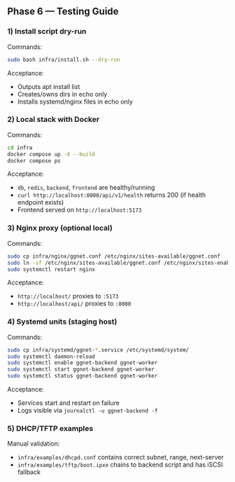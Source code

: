 ## Phase 6 — Testing Guide

### 1) Install script dry-run

Commands:
```bash
sudo bash infra/install.sh --dry-run
```
Acceptance:
- Outputs apt install list
- Creates/owns dirs in echo only
- Installs systemd/nginx files in echo only

### 2) Local stack with Docker

Commands:
```bash
cd infra
docker compose up -d --build
docker compose ps
```
Acceptance:
- `db`, `redis`, `backend`, `frontend` are healthy/running
- `curl http://localhost:8000/api/v1/health` returns 200 (if health endpoint exists)
- Frontend served on `http://localhost:5173`

### 3) Nginx proxy (optional local)

Commands:
```bash
sudo cp infra/nginx/ggnet.conf /etc/nginx/sites-available/ggnet.conf
sudo ln -sf /etc/nginx/sites-available/ggnet.conf /etc/nginx/sites-enabled/ggnet.conf
sudo systemctl restart nginx
```
Acceptance:
- `http://localhost/` proxies to `:5173`
- `http://localhost/api/` proxies to `:8000`

### 4) Systemd units (staging host)

Commands:
```bash
sudo cp infra/systemd/ggnet-*.service /etc/systemd/system/
sudo systemctl daemon-reload
sudo systemctl enable ggnet-backend ggnet-worker
sudo systemctl start ggnet-backend ggnet-worker
sudo systemctl status ggnet-backend ggnet-worker
```
Acceptance:
- Services start and restart on failure
- Logs visible via `journalctl -u ggnet-backend -f`

### 5) DHCP/TFTP examples

Manual validation:
- `infra/examples/dhcpd.conf` contains correct subnet, range, next-server
- `infra/examples/tftp/boot.ipxe` chains to backend script and has iSCSI fallback


